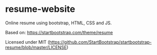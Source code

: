 # resume-website
Online resume using bootstrap, HTML, CSS and JS.

Based on: https://startbootstrap.com/theme/resume

Licensed under MIT (https://github.com/StartBootstrap/startbootstrap-resume/blob/master/LICENSE)
